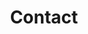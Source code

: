 ---
title: Contact
type: landing

sections:
  - block: markdown
    content:
      title: Contact
      subtitle: test
      text: |-
        test
      email: zmfltmvl@hotmail.co.kr
---